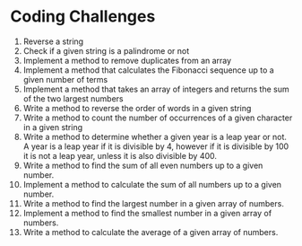 # Coding Challenges

1. Reverse a string
2. Check if a given string is a palindrome or not
3. Implement a method to remove duplicates from an array
4. Implement a method that calculates the Fibonacci sequence up to a given number of terms
5. Implement a method that takes an array of integers and returns the sum of the two largest numbers
6. Write a method to reverse the order of words in a given string
7. Write a method to count the number of occurrences of a given character in a given string
8. Write a method to determine whether a given year is a leap year or not. A year is a leap year if it is divisible by 4, however if it is divisible by 100 it is not a leap year, unless it is also divisible by 400.
9. Write a method to find the sum of all even numbers up to a given number.
10. Implement a method to calculate the sum of all numbers up to a given number.
11. Write a method to find the largest number in a given array of numbers.
12. Implement a method to find the smallest number in a given array of numbers.
13. Write a method to calculate the average of a given array of numbers.